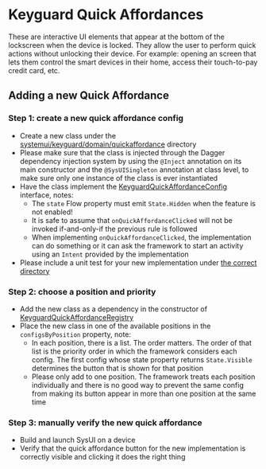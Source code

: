 # Keyguard Quick Affordances
These are interactive UI elements that appear at the bottom of the lockscreen when the device is
locked. They allow the user to perform quick actions without unlocking their device. For example:
opening an screen that lets them control the smart devices in their home, access their touch-to-pay
credit card, etc.

## Adding a new Quick Affordance
### Step 1: create a new quick affordance config
* Create a new class under the [systemui/keyguard/domain/quickaffordance](../../src/com/android/systemui/keyguard/domain/quickaffordance) directory
* Please make sure that the class is injected through the Dagger dependency injection system by using the `@Inject` annotation on its main constructor and the `@SysUISingleton` annotation at class level, to make sure only one instance of the class is ever instantiated
* Have the class implement the [KeyguardQuickAffordanceConfig](../../src/com/android/systemui/keyguard/data/quickaffordance/KeyguardQuickAffordanceConfig.kt) interface, notes:
  * The `state` Flow property must emit `State.Hidden` when the feature is not enabled!
  * It is safe to assume that `onQuickAffordanceClicked` will not be invoked if-and-only-if the previous rule is followed
  * When implementing `onQuickAffordanceClicked`, the implementation can do something or it can ask the framework to start an activity using an `Intent` provided by the implementation
* Please include a unit test for your new implementation under [the correct directory](../../tests/src/com/android/systemui/keyguard/domain/quickaffordance)

### Step 2: choose a position and priority
* Add the new class as a dependency in the constructor of [KeyguardQuickAffordanceRegistry](../../src/com/android/systemui/keyguard/domain/quickaffordance/KeyguardQuickAffordanceRegistry.kt)
* Place the new class in one of the available positions in the `configsByPosition` property, note:
  * In each position, there is a list. The order matters. The order of that list is the priority order in which the framework considers each config. The first config whose state property returns `State.Visible` determines the button that is shown for that position
  * Please only add to one position. The framework treats each position individually and there is no good way to prevent the same config from making its button appear in more than one position at the same time

### Step 3: manually verify the new quick affordance
* Build and launch SysUI on a device
* Verify that the quick affordance button for the new implementation is correctly visible and clicking it does the right thing
